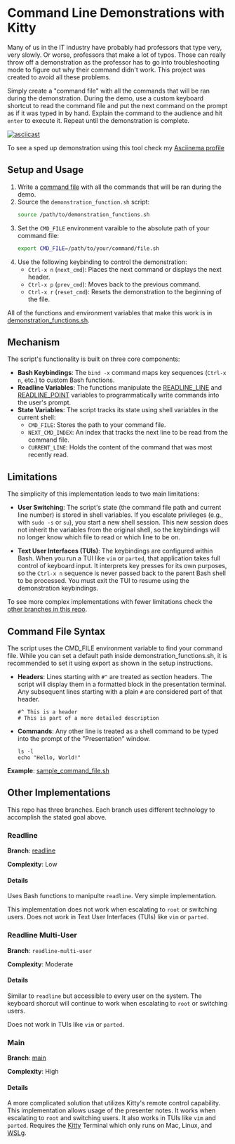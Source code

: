# Command Line Demonstrations with Kitty

Many of us in the IT industry have probably had professors that type very, very slowly. Or worse, professors that make a lot of typos. Those can really throw off a demonstration as the professor has to go into troubleshooting mode to figure out why their command didn't work. This project was created to avoid all these problems.

Simply create a "command file" with all the commands that will be ran during the demonstration. During the demo, use a custom keyboard shortcut to read the command file and put the next command on the prompt as if it was typed in by hand. Explain the command to the audience and hit `enter` to execute it. Repeat until the demonstration is complete.

[![asciicast](https://asciinema.org/a/706500.svg)](https://asciinema.org/a/706500)

To see a sped up demonstration using this tool check my [Asciinema profile](https://asciinema.org/~sean-twie03)

## Setup and Usage

1. Write a [command file](#command-file-syntax) with all the commands that will be ran during the demo.
2. Source the `demonstration_function.sh` script:
    ```sh
    source /path/to/demonstration_functions.sh
    ```
3. Set the `CMD_FILE` environment varaible to the absolute path of your command file:
    ```sh
    export CMD_FILE=/path/to/your/command/file.sh
    ```
4. Use the following keybinding to control the demonstration:
    * `Ctrl-x n` (`next_cmd`): Places the next command or displays the next header.
    * `Ctrl-x p` (`prev_cmd`): Moves back to the previous command.
    * `Ctrl-x r` (`reset_cmd`): Resets the demonstration to the beginning of the file.

All of the functions and environment variables that make this work is in [demonstration_functions.sh](./demonstration_functions.sh).

## Mechanism

The script's functionality is built on three core components:

* **Bash Keybindings**: The `bind -x` command maps key sequences (`Ctrl-x n`, etc.) to custom Bash functions.
* **Readline Variables**: The functions manipulate the [READLINE_LINE](https://www.gnu.org/software/bash/manual/html_node/Bash-Variables.html#index-READLINE_005fLINE) and [READLINE_POINT](https://www.gnu.org/software/bash/manual/html_node/Bash-Variables.html#index-READLINE_005fPOINT) variables to programmatically write commands into the user's prompt.
* **State Variables**: The script tracks its state using shell variables in the current shell:
    * `CMD_FILE`: Stores the path to your command file.
    * `NEXT_CMD_INDEX`: An index that tracks the next line to be read from the command file.
    * `CURRENT_LINE`: Holds the content of the command that was most recently read.

## Limitations

The simplicity of this implementation leads to two main limitations:

*   **User Switching**: The script's state (the command file path and current line number) is stored in shell variables. If you escalate privileges (e.g., with `sudo -s` or `su`), you start a new shell session. This new session does not inherit the variables from the original shell, so the keybindings will no longer know which file to read or which line to be on.

*   **Text User Interfaces (TUIs)**: The keybindings are configured within Bash. When you run a TUI like `vim` or `parted`, that application takes full control of keyboard input. It interprets key presses for its own purposes, so the `Ctrl-x n` sequence is never passed back to the parent Bash shell to be processed. You must exit the TUI to resume using the demonstration keybindings.

To see more complex implementations with fewer limitations check the [other branches in this repo](#other-implementations).

## Command File Syntax

The script uses the CMD_FILE environment variable to find your command file. While you can set a default path inside demonstration_functions.sh, it is recommended to set it using export as shown in the setup instructions.

* **Headers**: Lines starting with `#^` are treated as section headers. The script will display them in a formatted block in the presentation terminal. Any subsequent lines starting with a plain `#` are considered part of that header.
    ```
    #^ This is a header
    # This is part of a more detailed description
    ```
* **Commands**: Any other line is treated as a shell command to be typed into the prompt of the "Presentation" window.
    ```
    ls -l
    echo "Hello, World!"
    ```

**Example**: [sample_command_file.sh](./sample_command_file.sh)

## Other Implementations

This repo has three branches. Each branch uses different technology to accomplish the stated goal above.

### Readline

**Branch**: [readline](https://github.com/seantwie03/cli_demos/tree/readline?tab=readme-ov-file)

**Complexity**: Low

#### Details

Uses Bash functions to manipulte `readline`. Very simple implementation.

This implementation does not work when escalating to `root` or switching users. Does not work in Text User Interfaces (TUIs) like `vim` or `parted`.

### Readline Multi-User

**Branch**: `readline-multi-user`

**Complexity**: Moderate

#### Details

Similar to `readline` but accessible to every user on the system. The keyboard shorcut will continue to work when escalating to `root` or switching users.

Does not work in TUIs like `vim` or `parted`.

### Main

**Branch**: [main](https://github.com/seantwie03/cli_demos)

**Complexity**: High

#### Details

A more complicated solution that utilizes Kitty's remote control capability. This implementation allows usage of the presenter notes. It works when escalating to `root` and switching users. It also works in TUIs like `vim` and `parted`. Requires the [Kitty](https://sw.kovidgoyal.net/kitty/) Terminal which only runs on Mac, Linux, and [WSLg](https://learn.microsoft.com/en-us/windows/wsl/tutorials/gui-apps).

